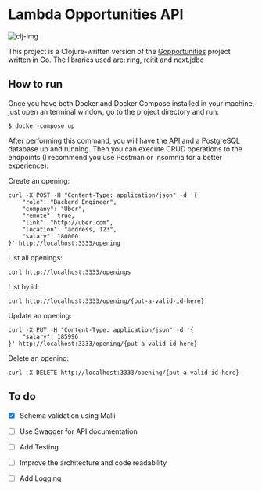 # Lambda Opportunities API
![clj-img](https://github.com/gideaopinheiro/lambda-opportunities/assets/57717984/6a5a86d1-e018-4498-9428-be321dc4e1a2)

This project is a Clojure-written version of the [Gopportunities](https://www.youtube.com/watch?v=wyEYpX5U4Vg) project written in Go.
The libraries used are: ring, reitit and next.jdbc

## How to run

Once you have both Docker and Docker Compose installed in your machine, just open an terminal window, go to the project directory and run:

```
$ docker-compose up
```

After performing this command, you will have the API and a PostgreSQL database up and running.
Then you can execute CRUD operations to the endpoints (I recommend you use Postman or Insomnia for a better experience):

Create an opening:

```
curl -X POST -H "Content-Type: application/json" -d '{
    "role": "Backend Engineer",
    "company": "Uber",
    "remote": true,
    "link": "http://uber.com",
    "location": "address, 123",
    "salary": 180000
}' http://localhost:3333/opening

```

List all openings:

```
curl http://localhost:3333/openings

```

List by id:

```
curl http://localhost:3333/opening/{put-a-valid-id-here}

```

Update an opening:

```
curl -X PUT -H "Content-Type: application/json" -d '{
    "salary": 185996
}' http://localhost:3333/opening/{put-a-valid-id-here}
```

Delete an opening:

```
curl -X DELETE http://localhost:3333/opening/{put-a-valid-id-here}
```

## To do

- [X] Schema validation using Malli

- [ ] Use Swagger for API documentation

- [ ] Add Testing

- [ ] Improve the architecture and code readability

- [ ] Add Logging

